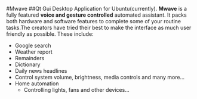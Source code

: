 #Mwave
##Qt Gui Desktop Application for Ubuntu(currently).
**Mwave** is a fully featured **voice and gesture controlled** automated assistant. It packs both hardware and software features to complete some of your routine tasks.The creators have tried their best to make the interface as much user friendly as possible. These include:
- Google search
- Weather report
- Remainders
- Dictionary
- Daily news headlines
- Control system volume, brightness, media controls and many more…
- Home automation
	- Controlling lights, fans and other devices…
